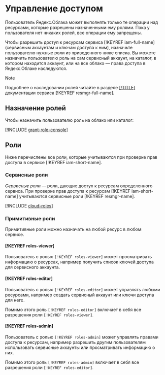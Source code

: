 # Управление доступом

Пользователь Яндекс.Облака может выполнять только те операции над ресурсами, которые разрешены назначенными ему ролями. Пока у пользователя нет никаких ролей, все операции ему запрещены.

Чтобы разрешить доступ к ресурсам сервиса [!KEYREF iam-full-name] (сервисным аккаунтам и ключам доступа к ним), назначьте пользователю нужные роли из приведенного ниже списка. Вы можете назначить пользователю роль на сам сервисный аккаунт, на каталог, в котором находится аккаунт, или на все облако — права доступа в Яндекс.Облаке наследуются.


> [!NOTE]
>
> Подробнее о наследовании ролей читайте в разделе [[!TITLE]](../../resource-manager/concepts/resources-hierarchy.md#access-rights-inheritance) документации сервиса [!KEYREF resmgr-full-name].


## Назначение ролей

Чтобы назначить пользователю роль на облако или каталог:

[!INCLUDE [grant-role-console](../../_includes/grant-role-console.md)]

## Роли

Ниже перечислены все роли, которые учитываются при проверке прав доступа в сервисе [!KEYREF iam-short-name].

### Сервисные роли

_Сервисные роли_ — роли, дающие доступ к ресурсам определенного сервиса. При проверке прав доступа к ресурсам [!KEYREF iam-short-name] учитываются сервисные роли [!KEYREF resmgr-name].

[!INCLUDE [cloud-roles](../../_includes/cloud-roles.md)]

### Примитивные роли

Примитивные роли можно назначать на любой ресурс в любом сервисе.

#### [!KEYREF roles-viewer]

Пользователь с ролью `[!KEYREF roles-viewer]` может просматривать информацию о ресурсах, например получить список ключей доступа для сервисного аккаунта.

#### [!KEYREF roles-editor]

Пользователь с ролью `[!KEYREF roles-editor]` может управлять любыми ресурсами, например создать сервисный аккаунт или ключи доступа для него.

Помимо этого роль `[!KEYREF roles-editor]` включает в себя все разрешения роли `[!KEYREF roles-viewer]`.

#### [!KEYREF roles-admin]

Пользователь с ролью `[!KEYREF roles-admin]` может управлять правами доступа к ресурсам, например разрешить другим пользователям использовать сервисные аккаунты или просматривать информацию о них.

Помимо этого роль `[!KEYREF roles-admin]` включает в себя все разрешения роли `[!KEYREF roles-editor]`.

